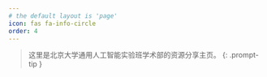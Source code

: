 ```yaml
---
# the default layout is 'page'
icon: fas fa-info-circle
order: 4
---
```


> 这里是北京大学通用人工智能实验班学术部的资源分享主页。
{: .prompt-tip }
